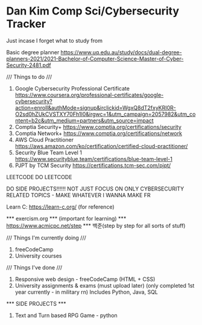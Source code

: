 # Dan Kim Comp Sci/Cybersecurity Tracker
Just incase I forget what to study from

Basic degree planner
https://www.uq.edu.au/study/docs/dual-degree-planners-2021/2021-Bachelor-of-Computer-Science-Master-of-Cyber-Security-2481.pdf 

/// Things to do /// 
1. Google Cybersecurity Professional Certificate
     https://www.coursera.org/professional-certificates/google-cybersecurity?action=enroll&authMode=signup&irclickid=WgxQ8dT2fxyKRI0R-O2sd0hZUkCVSTXY70Fh1I0&irgwc=1&utm_campaign=2057982&utm_content=b2c&utm_medium=partners&utm_source=impact
2. Comptia Security+
     https://www.comptia.org/certifications/security
3. Comptia Network+
     https://www.comptia.org/certifications/network
4. AWS Cloud Practitioner
     https://aws.amazon.com/ko/certification/certified-cloud-practitioner/
5. Security Blue Team Level 1
     https://www.securityblue.team/certifications/blue-team-level-1
6. PJPT by TCM Security
     https://certifications.tcm-sec.com/pjpt/

LEETCODE DO LEETCODE

DO SIDE PROJECTS!!!!!! NOT JUST FOCUS ON ONLY CYBERSECURITY RELATED TOPICS - MAKE WHATEVER I WANNA MAKE FR

Learn C:
https://learn-c.org/ (for reference)

*** exercism.org *** (important for learning)
*** https://www.acmicpc.net/step *** 백준(step by step for all sorts of stuff)

/// Things I'm currently doing ///
1. freeCodeCamp
2. University courses

/// Things I've done ///
1. Responsive web design - freeCodeCamp (HTML + CSS)
2. University assignments & exams (must upload later) (only completed 1st year currently - in military rn)
     Includes Python, Java, SQL



*** SIDE PROJECTS ***  
1. Text and Turn based RPG Game - python
